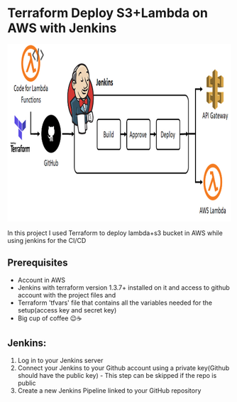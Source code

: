 # Terraform Deploy S3+Lambda on AWS with Jenkins 
<img src="./assets/images/title.jpg" width="900" height="400" />


In this project I used Terraform to deploy lambda+s3 bucket in AWS while using jenkins for the CI/CD

## Prerequisites
* Account in AWS
* Jenkins with terraform version 1.3.7+ installed on it and access to github account with the project files and 
* Terraform 'tfvars' file that contains all the variables needed for the setup(access key and secret key)
* Big cup of coffee 😉☕

## Jenkins:
1. Log in to your Jenkins server
2. Connect your Jenkins to your Github account using a private key(Github should have the public key) - This step can be skipped if the repo is public
3. Create a new Jenkins Pipeline linked to your GitHub repository

